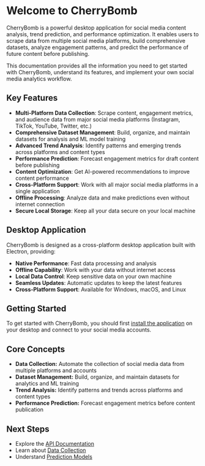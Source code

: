 # Welcome to CherryBomb

CherryBomb is a powerful desktop application for social media content analysis, trend prediction, and performance optimization. It enables users to scrape data from multiple social media platforms, build comprehensive datasets, analyze engagement patterns, and predict the performance of future content before publishing.

This documentation provides all the information you need to get started with CherryBomb, understand its features, and implement your own social media analytics workflow.

## Key Features

- **Multi-Platform Data Collection**: Scrape content, engagement metrics, and audience data from major social media platforms (Instagram, TikTok, YouTube, Twitter, etc.)
- **Comprehensive Dataset Management**: Build, organize, and maintain datasets for analysis and ML model training
- **Advanced Trend Analysis**: Identify patterns and emerging trends across platforms and content types
- **Performance Prediction**: Forecast engagement metrics for draft content before publishing
- **Content Optimization**: Get AI-powered recommendations to improve content performance
- **Cross-Platform Support**: Work with all major social media platforms in a single application
- **Offline Processing**: Analyze data and make predictions even without internet connection
- **Secure Local Storage**: Keep all your data secure on your local machine

## Desktop Application

CherryBomb is designed as a cross-platform desktop application built with Electron, providing:

- **Native Performance**: Fast data processing and analysis
- **Offline Capability**: Work with your data without internet access
- **Local Data Control**: Keep sensitive data on your own machine
- **Seamless Updates**: Automatic updates to keep the latest features
- **Cross-Platform Support**: Available for Windows, macOS, and Linux

## Getting Started

To get started with CherryBomb, you should first [install the application](getting-started.md) on your desktop and connect to your social media accounts.

## Core Concepts

- **Data Collection:** Automate the collection of social media data from multiple platforms and accounts
- **Dataset Management:** Build, organize, and maintain datasets for analytics and ML training
- **Trend Analysis:** Identify patterns and trends across platforms and content types
- **Performance Prediction:** Forecast engagement metrics before content publication

## Next Steps

- Explore the [API Documentation](api/endpoints.md)
- Learn about [Data Collection](core-concepts/data-collection.md)
- Understand [Prediction Models](core-concepts/prediction-models.md)
